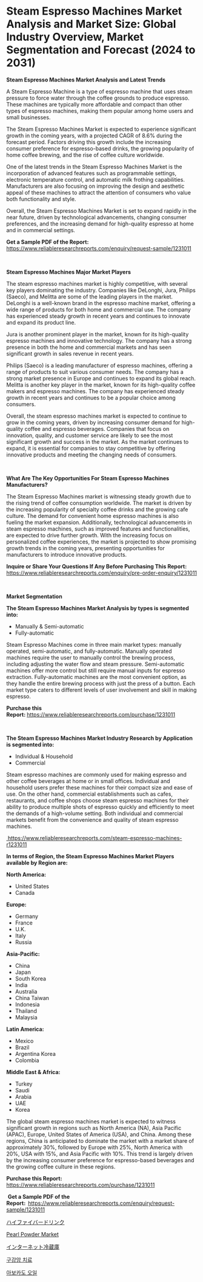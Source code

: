 <p><h1>Steam Espresso Machines Market Analysis and Market Size: Global Industry Overview, Market Segmentation and Forecast (2024 to 2031)</h1></p><p><strong>Steam Espresso Machines Market Analysis and Latest Trends</strong></p>
<p><p>A Steam Espresso Machine is a type of espresso machine that uses steam pressure to force water through the coffee grounds to produce espresso. These machines are typically more affordable and compact than other types of espresso machines, making them popular among home users and small businesses.</p><p>The Steam Espresso Machines Market is expected to experience significant growth in the coming years, with a projected CAGR of 8.6% during the forecast period. Factors driving this growth include the increasing consumer preference for espresso-based drinks, the growing popularity of home coffee brewing, and the rise of coffee culture worldwide. </p><p>One of the latest trends in the Steam Espresso Machines Market is the incorporation of advanced features such as programmable settings, electronic temperature control, and automatic milk frothing capabilities. Manufacturers are also focusing on improving the design and aesthetic appeal of these machines to attract the attention of consumers who value both functionality and style.</p><p>Overall, the Steam Espresso Machines Market is set to expand rapidly in the near future, driven by technological advancements, changing consumer preferences, and the increasing demand for high-quality espresso at home and in commercial settings.</p></p>
<p><strong>Get a Sample PDF of the Report:&nbsp;</strong> <a href="https://www.reliableresearchreports.com/enquiry/request-sample/1231011">https://www.reliableresearchreports.com/enquiry/request-sample/1231011</a></p>
<p>&nbsp;</p>
<p><strong>Steam Espresso Machines Major Market Players</strong></p>
<p><p>The steam espresso machines market is highly competitive, with several key players dominating the industry. Companies like DeLonghi, Jura, Philips (Saeco), and Melitta are some of the leading players in the market. DeLonghi is a well-known brand in the espresso machine market, offering a wide range of products for both home and commercial use. The company has experienced steady growth in recent years and continues to innovate and expand its product line.</p><p>Jura is another prominent player in the market, known for its high-quality espresso machines and innovative technology. The company has a strong presence in both the home and commercial markets and has seen significant growth in sales revenue in recent years.</p><p>Philips (Saeco) is a leading manufacturer of espresso machines, offering a range of products to suit various consumer needs. The company has a strong market presence in Europe and continues to expand its global reach. Melitta is another key player in the market, known for its high-quality coffee makers and espresso machines. The company has experienced steady growth in recent years and continues to be a popular choice among consumers.</p><p>Overall, the steam espresso machines market is expected to continue to grow in the coming years, driven by increasing consumer demand for high-quality coffee and espresso beverages. Companies that focus on innovation, quality, and customer service are likely to see the most significant growth and success in the market. As the market continues to expand, it is essential for companies to stay competitive by offering innovative products and meeting the changing needs of consumers.</p></p>
<p>&nbsp;</p>
<p><strong>What Are The Key Opportunities For Steam Espresso Machines Manufacturers?</strong></p>
<p><p>The Steam Espresso Machines market is witnessing steady growth due to the rising trend of coffee consumption worldwide. The market is driven by the increasing popularity of specialty coffee drinks and the growing cafe culture. The demand for convenient home espresso machines is also fueling the market expansion. Additionally, technological advancements in steam espresso machines, such as improved features and functionalities, are expected to drive further growth. With the increasing focus on personalized coffee experiences, the market is projected to show promising growth trends in the coming years, presenting opportunities for manufacturers to introduce innovative products.</p></p>
<p><strong>Inquire or Share Your Questions If Any Before Purchasing This Report:</strong> <a href="https://www.reliableresearchreports.com/enquiry/pre-order-enquiry/1231011">https://www.reliableresearchreports.com/enquiry/pre-order-enquiry/1231011</a></p>
<p>&nbsp;</p>
<p><strong>Market Segmentation</strong></p>
<p><strong>The Steam Espresso Machines Market Analysis by types is segmented into:</strong></p>
<p><ul><li>Manually & Semi-automatic</li><li>Fully-automatic</li></ul></p>
<p><p>Steam Espresso Machines come in three main market types: manually operated, semi-automatic, and fully-automatic. Manually operated machines require the user to manually control the brewing process, including adjusting the water flow and steam pressure. Semi-automatic machines offer more control but still require manual inputs for espresso extraction. Fully-automatic machines are the most convenient option, as they handle the entire brewing process with just the press of a button. Each market type caters to different levels of user involvement and skill in making espresso.</p></p>
<p><strong>Purchase this Report:&nbsp;</strong><a href="https://www.reliableresearchreports.com/purchase/1231011">https://www.reliableresearchreports.com/purchase/1231011</a></p>
<p>&nbsp;</p>
<p><strong>The Steam Espresso Machines Market Industry Research by Application is segmented into:</strong></p>
<p><ul><li>Individual & Household</li><li>Commercial</li></ul></p>
<p><p>Steam espresso machines are commonly used for making espresso and other coffee beverages at home or in small offices. Individual and household users prefer these machines for their compact size and ease of use. On the other hand, commercial establishments such as cafes, restaurants, and coffee shops choose steam espresso machines for their ability to produce multiple shots of espresso quickly and efficiently to meet the demands of a high-volume setting. Both individual and commercial markets benefit from the convenience and quality of steam espresso machines.</p></p>
<p><a href="https://www.reliableresearchreports.com/steam-espresso-machines-r1231011">&nbsp;https://www.reliableresearchreports.com/steam-espresso-machines-r1231011</a></p>
<p><strong>In terms of Region, the Steam Espresso Machines Market Players available by Region are:</strong></p>
<p>
    <p> <strong> North America: </strong>
        <ul>
            <li>United States</li>
            <li>Canada</li>
        </ul>
        </p> 
    <p> <strong> Europe: </strong>
        <ul>
            <li>Germany</li>
            <li>France</li>
            <li>U.K.</li>
            <li>Italy</li>
            <li>Russia</li>
        </ul>
        </p> 
    <p> <strong> Asia-Pacific: </strong>
        <ul>
            <li>China</li>
            <li>Japan</li>
            <li>South Korea</li>
            <li>India</li>
            <li>Australia</li>
            <li>China Taiwan</li>
            <li>Indonesia</li>
            <li>Thailand</li>
            <li>Malaysia</li>
        </ul>
        </p> 
    <p> <strong> Latin America: </strong>
        <ul>
            <li>Mexico</li>
            <li>Brazil</li>
            <li>Argentina Korea</li>
            <li>Colombia</li>
        </ul>
        </p> 
    <p> <strong> Middle East & Africa: </strong>
        <ul>
            <li>Turkey</li>
            <li>Saudi</li>
            <li>Arabia</li>
            <li>UAE</li>
            <li>Korea</li>
        </ul>
    </p>
    </p>
<p><p>The global steam espresso machines market is expected to witness significant growth in regions such as North America (NA), Asia Pacific (APAC), Europe, United States of America (USA), and China. Among these regions, China is anticipated to dominate the market with a market share of approximately 30%, followed by Europe with 25%, North America with 20%, USA with 15%, and Asia Pacific with 10%. This trend is largely driven by the increasing consumer preference for espresso-based beverages and the growing coffee culture in these regions.</p></p>
<p><strong>Purchase this Report: </strong><a href="https://www.reliableresearchreports.com/purchase/1231011">https://www.reliableresearchreports.com/purchase/1231011</a></p>
<p>&nbsp;<strong>Get a Sample PDF of the Report:&nbsp;&nbsp;</strong><a href="https://www.reliableresearchreports.com/enquiry/request-sample/1231011">https://www.reliableresearchreports.com/enquiry/request-sample/1231011</a></p>
<p><strong></strong></p>
<p><p><a href="https://github.com/ddwcuskozol07187/Market-Research-Report-List-1/blob/main/122267436484.md">ハイファイバードリンク</a></p><p><a href="https://issuu.com/reportprime-2/docs/pearl-powder-market-size-2030.pptx">Pearl Powder Market</a></p><p><a href="https://medium.com/@r.aspinall_32685/%E3%82%A4%E3%83%B3%E3%82%BF%E3%83%BC%E3%83%8D%E3%83%83%E3%83%88%E5%86%B7%E8%94%B5%E5%BA%AB%E5%B8%82%E5%A0%B4%E3%81%AE%E5%B1%95%E6%9C%9B-%E6%A5%AD%E7%95%8C%E6%A6%82%E8%A6%81%E3%81%A8%E4%BA%88%E6%B8%AC-2024%E5%B9%B4%E3%81%8B%E3%82%892031%E5%B9%B4-8a5947738f88">インターネット冷蔵庫</a></p><p><a href="https://medium.com/@codystark26/%EA%B5%AC%EA%B0%95%EC%95%94-%EC%B9%98%EB%A3%8C-%EC%8B%9C%EC%9E%A5-%EC%A7%80%ED%91%9C-%ED%95%B4%EB%8F%85-%EC%8B%9C%EC%9E%A5-%EC%A0%90%EC%9C%A0%EC%9C%A8-%ED%8A%B8%EB%A0%8C%EB%93%9C-%EB%B0%8F-%EC%84%B1%EC%9E%A5-%EC%96%91%EC%83%81-8f606920d117">구강암 치료</a></p><p><a href="https://medium.com/@cathymaggio31/%EC%95%84%EB%B3%B4%EC%B9%B4%EB%8F%84-%EC%98%A4%EC%9D%BC-%EC%8B%9C%EC%9E%A5-%EA%B7%9C%EB%AA%A8-%EC%8B%9C%EC%9E%A5-%EC%A0%84%EB%A7%9D-%EB%B0%8F-%EC%8B%9C%EC%9E%A5-%EC%98%88%EC%B8%A1-2024%EB%85%84%EB%B6%80%ED%84%B0-2031%EB%85%84%EA%B9%8C%EC%A7%80-85e5ca2d3e75">아보카도 오일</a></p></p>